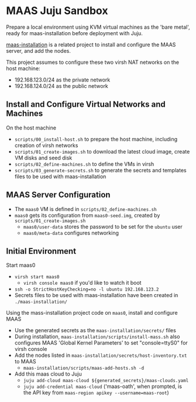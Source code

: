 MAAS Juju Sandbox
=================

Prepare a local environment using KVM virtual machines as the 'bare metal', ready for maas-installation before deployment with Juju.

[maas-installation](https://github.com/macgreagoir/maas-installation/) is a related project to install and configure the MAAS server, and add the nodes.

This project assumes to configure these two virsh NAT networks on the host machine:

 * 192.168.123.0/24 as the private network
 * 192.168.124.0/24 as the public network


Install and Configure Virtual Networks and Machines
---------------------------------------------------
On the host machine

 * `scripts/00_install-host.sh` to prepare the host machine, including creation of virsh networks
 * `scripts/01_create-images.sh` to download the latest cloud image, create VM disks and seed disk
 * `scripts/02_define-machines.sh` to define the VMs in virsh
 * `scripts/03_generate-secrets.sh` to generate the secrets and templates files to be used with maas-installation


MAAS Server Configuration
-----------------------------

 * The `maas0` VM is defined in `scripts/02_define-machines.sh`
 * `maas0` gets its configuration from `maas0-seed.img`, created by `scripts/01_create-images.sh`
     * `maas0/user-data` stores the password to be set for the `ubuntu` user
     * `maas0/meta-data` configures networking


Initial Environment
-------------------
Start maas0

 * `virsh start maas0`
     * `virsh console maas0` if you'd like to watch it boot
 * `ssh -o StrictHostKeyChecking=no -l ubuntu 192.168.123.2`
 * Secrets files to be used with maas-installation have been created in `./maas-installation/`

Using the mass-installation project code on `maas0`, install and configure MAAS

 * Use the generated secrets as the `maas-installation/secrets/` files
 * During installation, `maas-installation/scripts/install-mass.sh` also configures MAAS 'Global Kernel Parameters' to set "console=ttyS0" for virsh console
 * Add the nodes listed in `maas-installation/secrets/host-inventory.txt` to MAAS
     * `maas-installation/scripts/maas-add-hosts.sh -d`
 * Add this maas cloud to Juju
     * `juju add-cloud maas-cloud ${generated_secrets}/maas-clouds.yaml`
     * `juju add-credential maas-cloud` ('maas-oath', when prompted, is the API key from `maas-region apikey --username=maas-root`)
